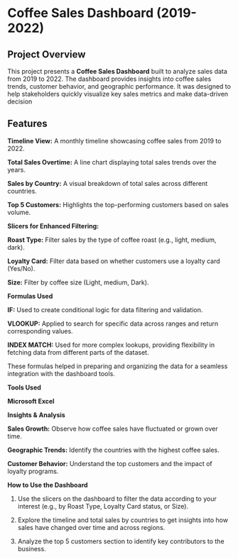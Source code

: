 # Coffee Sales Dashboard (2019-2022)

## Project Overview

This project presents a **Coffee Sales Dashboard** built to analyze sales data from 2019 to 2022. The dashboard provides insights into coffee sales trends, customer behavior, and geographic performance. It was designed to help stakeholders quickly visualize key sales metrics and make data-driven decision


## Features

**Timeline View:** A monthly timeline showcasing coffee sales from 2019 to 2022.

**Total Sales Overtime:** A line chart displaying total sales trends over the years.

**Sales by Country:** A visual breakdown of total sales across different countries.

**Top 5 Customers:** Highlights the top-performing customers based on sales volume.

**Slicers for Enhanced Filtering:**

**Roast Type:** Filter sales by the type of coffee roast (e.g., light, medium, dark).
                        
**Loyalty Card:** Filter data based on whether customers use a loyalty card (Yes/No).
                        
**Size:** Filter by coffee size (Light, medium, Dark).


**Formulas Used**

**IF:** Used to create conditional logic for data filtering and validation.

**VLOOKUP:** Applied to search for specific data across ranges and return corresponding values.

**INDEX MATCH:** Used for more complex lookups, providing flexibility in fetching data from different parts of the dataset.

These formulas helped in preparing and organizing the data for a seamless integration with the dashboard tools.


**Tools Used**

**Microsoft Excel**


**Insights & Analysis**

**Sales Growth:** Observe how coffee sales have fluctuated or grown over time.

**Geographic Trends:** Identify the countries with the highest coffee sales.

**Customer Behavior:** Understand the top customers and the impact of loyalty programs.


**How to Use the Dashboard**

1) Use the slicers on the dashboard to filter the data according to your interest (e.g., by Roast Type, Loyalty Card status, or Size).

2) Explore the timeline and total sales by countries to get insights into how sales have changed over time and across regions.

3) Analyze the top 5 customers section to identify key contributors to the business.


